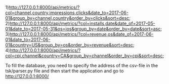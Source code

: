 1)http://127.0.0.1:8000/api/metrics/?col=channel,country,impressions,clicks&date_to=2017-06-01&group_by=channel,country&order_by=clicks&sort=desc;
2)http://127.0.0.1:8000/api/metrics/?col=installs,date&date_of=2017-05-01&date_to=2017-05-31&os=ios&group_by=date&order_by=date&sort=asc;
3)http://127.0.0.1:8000/api/metrics/?col=revenue,os&date_of=2017-06-01&date_to=2017-06-01&country=US&group_by=os&order_by=revenue&sort=desc;
4)http://127.0.0.1:8000/api/metrics/?col=cpi,channel&country=CA&group_by=channel&order_by=cpi&sort=desc;

To fill the database, you need to specify the address
of the csv-file in the tsk/parser.py file and then start the application and go to http://127.0.0.1:8000/
